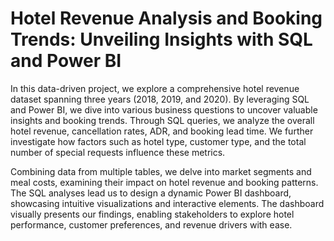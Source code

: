 # Hotel Revenue Analysis and Booking Trends: Unveiling Insights with SQL and Power BI

In this data-driven project, we explore a comprehensive hotel revenue dataset spanning three years (2018, 2019, and 2020). By leveraging SQL and Power BI, we dive into various business questions to uncover valuable insights and booking trends. Through SQL queries, we analyze the overall hotel revenue, cancellation rates, ADR, and booking lead time. We further investigate how factors such as hotel type, customer type, and the total number of special requests influence these metrics.

Combining data from multiple tables, we delve into market segments and meal costs, examining their impact on hotel revenue and booking patterns. The SQL analyses lead us to design a dynamic Power BI dashboard, showcasing intuitive visualizations and interactive elements. The dashboard visually presents our findings, enabling stakeholders to explore hotel performance, customer preferences, and revenue drivers with ease.
